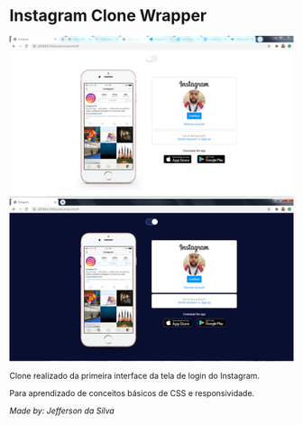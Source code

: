# Instagram Clone Wrapper

![](./public/img/screen01.PNG)
![](./public/img/screen02.PNG)

Clone realizado da primeira interface da tela de login do Instagram.

Para aprendizado de conceitos básicos de CSS e responsividade.


_Made by: Jefferson da Silva_
